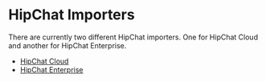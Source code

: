 # HipChat Importers

There are currently two different HipChat importers. One for HipChat Cloud and another for HipChat Enterprise.

- [HipChat Cloud][1]
- [HipChat Enterprise][2]

[1]:cloud/
[2]:enterprise/